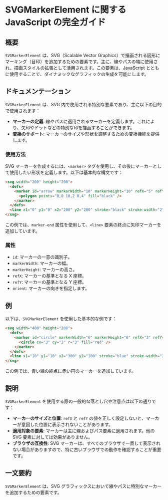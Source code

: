 <!--
Meta Description: # SVGMarkerElement に関する JavaScript の完全ガイド ## 概要 `SVGMarkerElement` は、SVG（Scalable Vector Graphics）で描画される図形にマーキング（目印）を追加するための要素です。主に、線やパスの端に使用され、描画スタイル...
Meta Keywords: svg, marker, svgmarkerelement, 200, width
-->

# SVGMarkerElement に関する JavaScript の完全ガイド

## 概要
`SVGMarkerElement` は、SVG（Scalable Vector Graphics）で描画される図形にマーキング（目印）を追加するための要素です。主に、線やパスの端に使用され、描画スタイルの拡張として活用されます。この要素は、JavaScript とともに使用することで、ダイナミックなグラフィックの生成を可能にします。

## ドキュメンテーション
`SVGMarkerElement` は、SVG 内で使用される特別な要素であり、主に以下の目的で使用されます：

- **マーカーの定義**: 線やパスに適用されるマーカーを定義します。これにより、矢印やドットなどの特別な印を描画することができます。
- **変換のサポート**: マーカーのサイズや形状を調整するための変換機能を提供します。

### 使用方法
SVG マーカーを作成するには、`<marker>` タグを使用し、その後にマーカーとして使用したい形状を定義します。以下は基本的な構文です：

```html
<svg width="200" height="200">
  <defs>
    <marker id="arrow" markerWidth="10" markerHeight="10" refX="5" refY="2" orient="auto">
      <polygon points="0,0 10,2 0,4" fill="black" />
    </marker>
  </defs>
  <line x1="0" y1="0" x2="200" y2="200" stroke="black" stroke-width="2" marker-end="url(#arrow)" />
</svg>
```

この例では、`marker-end` 属性を使用して、`<line>` 要素の終点に矢印マーカーを追加しています。

### 属性
- `id`: マーカーの一意の識別子。
- `markerWidth`: マーカーの幅。
- `markerHeight`: マーカーの高さ。
- `refX`: マーカーの基準となる X 座標。
- `refY`: マーカーの基準となる Y 座標。
- `orient`: マーカーの向きを指定します。

## 例
以下は、`SVGMarkerElement` を使用した基本的な例です：

```html
<svg width="400" height="200">
  <defs>
    <marker id="circle" markerWidth="6" markerHeight="6" refX="3" refY="3" orient="auto">
      <circle cx="3" cy="3" r="3" fill="red" />
    </marker>
  </defs>
  <line x1="10" y1="10" x2="300" y2="100" stroke="blue" stroke-width="2" marker-end="url(#circle)" />
</svg>
```

この例では、青い線の終点に赤い円のマーカーを追加しています。

## 説明
`SVGMarkerElement` を使用する際の一般的な落とし穴や注意点は以下の通りです：

- **マーカーのサイズと位置**: `refX` と `refY` の値を正しく設定しないと、マーカーが意図した位置に表示されないことがあります。
- **適用対象の要素**: マーカーは主に線およびパス要素に適用されます。他の SVG 要素に対しては効果がありません。
- **ブラウザの互換性**: SVG マーカーは、すべてのブラウザで一貫して表示されない場合がありますので、特に古いブラウザでの動作を確認することが重要です。

## 一文要約
`SVGMarkerElement` は、SVG グラフィックスにおいて線やパスに特別なマーカーを追加するための要素です。